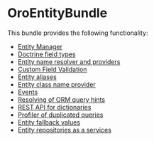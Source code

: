 OroEntityBundle
===============

This bundle provides the following functionality:

- [Entity Manager](./Resources/doc/entity_manager.md)
- [Doctrine field types](./Resources/doc/doctrine_field_types.md)
- [Entity name resolver and providers](./Resources/doc/entity_names.md)
- [Custom Field Validation](./Resources/doc/custom_field_validation.md)
- [Entity aliases](./Resources/doc/entity_aliases.md)
- [Entity class name provider](./Resources/doc/entity_class_names.md)
- [Events](./Resources/doc/events.md)
- [Resolving of ORM query hints](./Resources/doc/query_hint_resolver.md)
- [REST API for dictionaries](./Resources/doc/dictionaries_api.md)
- [Profiler of duplicated queries](./Resources/doc/profiler_duplicated_queries.md)
- [Entity fallback values](./Resources/doc/entity_fallback.md)
- [Entity repositories as a services](./Resources/doc/repositories_as_a_services.md)
